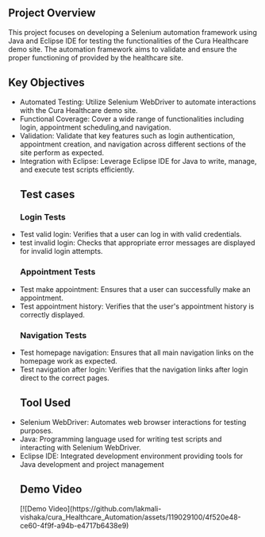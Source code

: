 <h2><b>Project Overview</b></h2>

This project focuses on developing a Selenium automation framework using Java and Eclipse IDE for testing the functionalities of the Cura Healthcare demo site. The automation framework aims to validate and ensure the proper functioning of  provided by the healthcare site.

<h2><b>Key Objectives</b></h2>
<ul>
  
<li>Automated Testing: Utilize Selenium WebDriver to automate interactions with the Cura Healthcare demo site.</li>
<li>Functional Coverage: Cover a wide range of functionalities including login, appointment scheduling,and navigation.</li>

<li>Validation: Validate that key features such as login authentication, appointment creation, and navigation across different sections of the site perform as expected.</li>
<li>Integration with Eclipse: Leverage Eclipse IDE for Java to write, manage, and execute test scripts efficiently.</li>

<h2><b>Test cases</b></h2>

<h3><b>Login Tests</b></h3>

<li>Test valid login: Verifies that a user can log in with valid credentials.</li>
<li>test invalid login: Checks that appropriate error messages are displayed for invalid login attempts.</li>

<h3><b>Appointment Tests</b></h3>

<li>Test make appointment: Ensures that a user can successfully make an appointment.</li>
<li>Test appointment history: Verifies that the user's appointment history is correctly displayed.</li>

<h3><b>Navigation Tests</b></h3>

<li>Test homepage navigation: Ensures that all main navigation links on the homepage work as expected.</li>
<li>Test navigation after login: Verifies that the navigation links after login direct to the correct pages.</li>



<h2><b>Tool Used</b></h2>

<li>Selenium WebDriver: Automates web browser interactions for testing purposes.</li>

<li>Java: Programming language used for writing test scripts and interacting with Selenium WebDriver.</li>

<li>Eclipse IDE: Integrated development environment providing tools for Java development and project management</li>

<h2><b>Demo Video</b></h2>
[![Demo Video](https://github.com/lakmali-vishaka/cura_Healthcare_Automation/assets/119029100/4f520e48-ce60-4f9f-a94b-e4717b6438e9)










